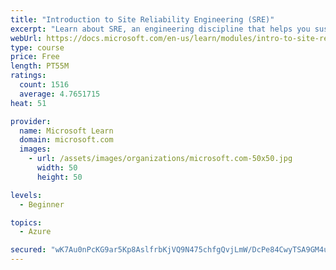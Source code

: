 ```yaml
---
title: "Introduction to Site Reliability Engineering (SRE)"
excerpt: "Learn about SRE, an engineering discipline that helps you sustainably achieve the appropriate level of reliability in your systems, services, and products."
webUrl: https://docs.microsoft.com/en-us/learn/modules/intro-to-site-reliability-engineering/
type: course
price: Free
length: PT55M
ratings:
  count: 1516
  average: 4.7651715
heat: 51

provider:
  name: Microsoft Learn
  domain: microsoft.com
  images:
    - url: /assets/images/organizations/microsoft.com-50x50.jpg
      width: 50
      height: 50

levels:
  - Beginner

topics:
  - Azure

secured: "wK7Au0nPcKG9ar5Kp8AslfrbKjVQ9N475chfgQvjLmW/DcPe84CwyTSA9GM4us/KxtbXVv0FHZFBXtjwN9rnYWO/Zj2nx2TO4oOQX0RVIx7j7zQbYSXcMkhx3Ig6wVfQUE6twe6klwf7rT3HMJhsdmLv6UW16YarUy84MrfuRy0PgFgCWatRIK39D4hWgez/wpKvqT2LfRVDt4ZZIkiI/Tp3ORt7g+uhDCUwK5HCikuc3sVE4UXVLyXfGDLH46lvuYroQD44gL1FU+rr5fIVN4jJR1hReCcXPK5bGsoCpKgGjFSwj87aUD4DnAxvLNCU2i+A2CxXuxEuqoTa5O5mGll0bdY+ucCxYC+5Q7emZwhDsEqfE54CZcwsprEWiGDGpinACSWFNF8vmTFFbdOcgq/YBahZ0CU1sfX+UsWpVIQ=;OEW77oian2wYJuwXTvE5Nw=="
---
```



